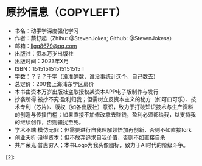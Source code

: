 

<!--
 * @version:
 * @Author:  StevenJokess（蔡舒起） https://github.com/StevenJokess
 * @Date: 2023-04-03 02:26:28
 * @LastEditors:  StevenJokess（蔡舒起） https://github.com/StevenJokess
 * @LastEditTime: 2023-04-13 23:10:01
 * @Description:
 * @Help me: 如有帮助，请赞助，失业3年了。![支付宝收款码](https://github.com/StevenJokess/d2rl/blob/master/img/%E6%94%B6.jpg)
 * @TODO::
 * @Reference:
-->
# 原抄信息（COPYLEFT）

- 书名：动手学深度强化学习
- 作者：蔡舒起（Zhihu: @StevenJokes; Github: @StevenJokess）
- 邮箱：llgg8679@qq.com
- 出版社：资本万岁出版社
- 出版时间：2023年X月
- ISBN：151515151515151515！
- 字数：？？？千字（没准确数，谁没事统计这个，自己数去）
- 总定价：200套上海浦东学区房价
- 本书由资本万岁出版社盗取授权某资本APP电子版制作与发行
- 抄袭所得·被抄不究·盈利归我；但需树立反资本主义的秘方（如可口可乐）、技术专利（芯片）、版权（如各出版社）意识，致力于打破知识技术与生产资料的创造与传播门槛；如果直接不加修改拿去赚钱，盈利必须都给我，以支持我的继续创作，否则骚扰至死。
- 学术不端·模仿无罪；但需要进行自我理解领悟加再创新，否则不如直接fork
- 创业夭折·没得资本；但不放弃追求自我价值，否则不如直接自杀
- 共产荣光·普惠穷人；本书Logo为我头像图标，致力于AI时代的阶级斗争。

[1]: https://www.dedao.cn/ebook/reader?id=jbPz5VvneQEmdz9Gl2qMDkY4B6x7PWPK5P0XoJLvryOK1Z8NRajbVgAp5OmY2QX7
[2]:
